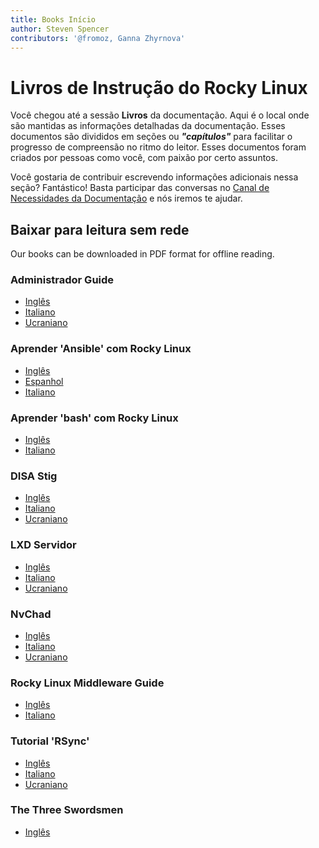 ```yaml
---
title: Books Início
author: Steven Spencer
contributors: '@fromoz, Ganna Zhyrnova'
---
```


# Livros de Instrução do Rocky Linux

Você chegou até a sessão **Livros** da documentação. Aqui é o local onde são mantidas as informações detalhadas da documentação. Esses documentos são divididos em seções ou **_"capítulos"_** para facilitar o progresso de compreensão no ritmo do leitor. Esses documentos foram criados por pessoas como você, com paixão por certo assuntos.

Você gostaria de contribuir escrevendo informações adicionais nessa seção? Fantástico! Basta participar das conversas no [Canal de Necessidades da Documentação](https://chat.rockylinux.org/rocky-linux/channels/documentation) e nós iremos te ajudar.

## Baixar para leitura sem rede

Our books can be downloaded in PDF format for offline reading.

### Administrador Guide

* [Inglês](https://rocky-linux.github.io/documentation/RockyLinuxAdminGuide.pdf)
* [Italiano](https://rocky-linux.github.io/documentation/RockyLinuxAdminGuide.it.pdf)
* [Ucraniano](https://rocky-linux.github.io/documentation/RockyLinuxAdminGuide.uk.pdf)

### Aprender 'Ansible' com Rocky Linux

* [Inglês](https://rocky-linux.github.io/documentation/LearningAnsibleWithRocky.pdf)
* [Espanhol](https://rocky-linux.github.io/documentation/LearningAnsibleWithRocky.es.pdf)
* [Italiano](https://rocky-linux.github.io/documentation/LearningAnsibleWithRocky.it.pdf)

### Aprender 'bash' com Rocky Linux

* [Inglês](https://rocky-linux.github.io/documentation/LearningBashWithRocky.pdf)
* [Italiano](https://rocky-linux.github.io/documentation/LearningBashWithRocky.it.pdf)

### DISA Stig

* [Inglês](https://rocky-linux.github.io/documentation/Disa_stig_rocky_linux.pdf)
* [Italiano](https://rocky-linux.github.io/documentation/Disa_stig_rocky_linux.it.pdf)
* [Ucraniano](https://rocky-linux.github.io/documentation/Disa_stig_rocky_linux.uk.pdf)

### LXD Servidor

* [Inglês](https://rocky-linux.github.io/documentation/lxd_server_rocky_linux.pdf)
* [Italiano](https://rocky-linux.github.io/documentation/lxd_server_rocky_linux.it.pdf)
* [Ucraniano](https://rocky-linux.github.io/documentation/lxd_server_rocky_linux.uk.pdf)

### NvChad

* [Inglês](https://rocky-linux.github.io/documentation/NvChad.pdf)
* [Italiano](https://rocky-linux.github.io/documentation/NvChad.it.pdf)
* [Ucraniano](https://rocky-linux.github.io/documentation/NvChad.uk.pdf)

### Rocky Linux Middleware Guide

* [Inglês](https://rocky-linux.github.io/documentation/RockyLinuxMiddlewaresGuide.pdf)
* [Italiano](https://rocky-linux.github.io/documentation/RockyLinuxMiddlewaresGuide.it.pdf)

### Tutorial 'RSync'

* [Inglês](https://rocky-linux.github.io/documentation/learning_rsync_rocky_linux.pdf)
* [Italiano](https://rocky-linux.github.io/documentation/learning_rsync_rocky_linux.it.pdf)
* [Ucraniano](https://rocky-linux.github.io/documentation/learning_rsync_rocky_linux.uk.pdf)

### The Three Swordsmen

* [Inglês](https://rocky-linux.github.io/documentation/Sed_Awk_Grep_TheTreeSwordsmen.pdf)
